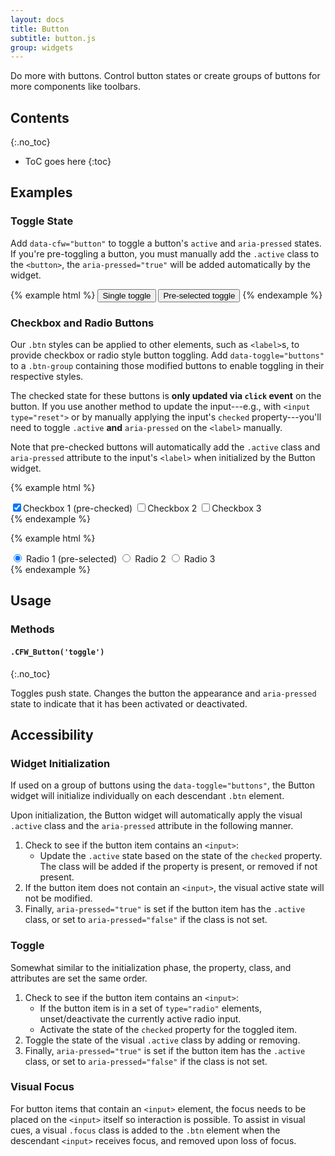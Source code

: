 ```yaml
---
layout: docs
title: Button
subtitle: button.js
group: widgets
---
```


Do more with buttons. Control button states or create groups of buttons for more components like toolbars.

## Contents
{:.no_toc}

* ToC goes here
{:toc}

## Examples

### Toggle State

Add `data-cfw="button"` to toggle a button's `active` and `aria-pressed` states. If you're pre-toggling a button, you must manually add the `.active` class to the `<button>`, the `aria-pressed="true"` will be added automatically by the widget.

{% example html %}
<button type="button" data-cfw="button" class="btn btn-info">Single toggle</button>
<button type="button" data-cfw="button" class="btn btn-info active">Pre-selected toggle</button>
{% endexample %}

### Checkbox and Radio Buttons

Our `.btn` styles can be applied to other elements, such as `<label>`s, to provide checkbox or radio style button toggling. Add `data-toggle="buttons"` to a `.btn-group` containing those modified buttons to enable toggling in their respective styles.

The checked state for these buttons is **only updated via `click` event** on the button. If you use another method to update the input---e.g., with `<input type="reset">` or by manually applying the input's `checked` property---you'll need to toggle `.active` **and** `aria-pressed` on the `<label>` manually.

Note that pre-checked buttons will automatically add the `.active` class  and `aria-pressed` attribute to the input's `<label>` when initialized by the Button widget.

{% example html %}
<div class="btn-group" data-cfw="buttons">
    <label class="btn btn-info">
        <input type="checkbox" checked>Checkbox 1 (pre-checked)
    </label>
    <label class="btn btn-info">
        <input type="checkbox">Checkbox 2
    </label>
    <label class="btn btn-info">
        <input type="checkbox">Checkbox 3
    </label>
</div>
{% endexample %}

{% example html %}
<div class="btn-group" data-cfw="buttons">
    <label class="btn btn-info">
        <input type="radio" name="options" checked> Radio 1 (pre-selected)
    </label>
    <label class="btn btn-info">
        <input type="radio" name="options"> Radio 2
    </label>
    <label class="btn btn-info">
        <input type="radio" name="options"> Radio 3
    </label>
</div>
{% endexample %}

## Usage

### Methods

#### `.CFW_Button('toggle')`
{:.no_toc}

Toggles push state. Changes the button the appearance and `aria-pressed` state to indicate that it has been activated or deactivated.

## Accessibility

### Widget Initialization
If used on a group of buttons using the `data-toggle="buttons"`, the Button widget will initialize individually on each descendant `.btn` element.

Upon initialization, the Button widget will automatically apply the visual `.active` class and the `aria-pressed` attribute in the following manner.
1. Check to see if the button item contains an `<input>`:
    - Update the `.active` state based on the state of the `checked` property.  The class will be added if the property is present, or removed if not present.
2. If the button item does not contain an `<input>`, the visual active state will not be modified.
3. Finally, `aria-pressed="true"` is set if the button item has the `.active` class, or set to `aria-pressed="false"` if the class is not set.

### Toggle
Somewhat similar to the initialization phase, the property, class, and attributes are set the same order.
1. Check to see if the button item contains an `<input>`:
    - If the button item is in a set of `type="radio"` elements, unset/deactivate the currently active radio input.
    - Activate the state of the `checked` property for the toggled item.
2. Toggle the state of the visual `.active` class by adding or removing.
3. Finally, `aria-pressed="true"` is set if the button item has the `.active` class, or set to `aria-pressed="false"` if the class is not set.

### Visual Focus
For button items that contain an `<input>` element, the focus needs to be placed on the `<input>` itself so interaction is possible.  To assist in visual cues, a visual `.focus` class is added to the `.btn` element when the descendant `<input>` receives focus, and removed upon loss of focus.
